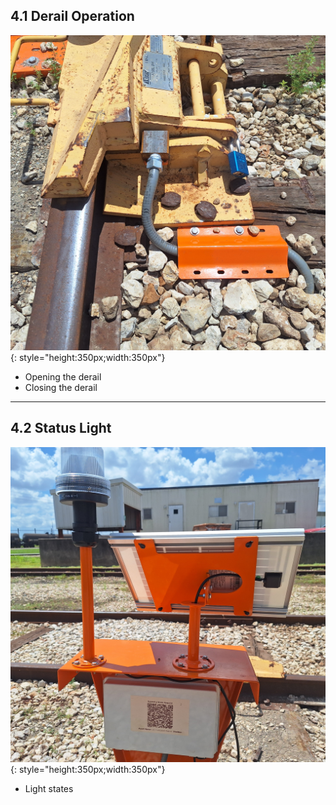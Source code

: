 ## 4.1 Derail Operation

![Derail Sensor](assets/derail_sensor.jpg){: style="height:350px;width:350px"}

* Opening the derail
* Closing the derail

---

## 4.2 Status Light

![Derail Light](assets/derail_stand.jpg){: style="height:350px;width:350px"}

* Light states
